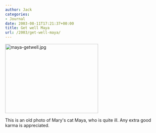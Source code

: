 ```yaml
---
author: Jack
categories:
- Journal
date: 2003-08-11T17:21:37+00:00
title: Get well Maya
url: /2003/get-well-maya/
---
```


<img alt="maya-getwell.jpg" src="https://jackbaty.com/images/blog/maya-getwell.jpg" width="300" height="225" border="0" />
  

  
This is an old photo of Mary's cat Maya, who is quite ill. Any extra good karma is appreciated.